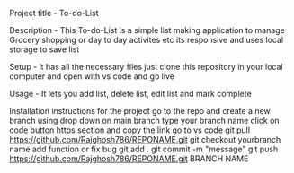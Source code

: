 Project title - To-do-List

Description - This To-do-List is a simple list making application to manage Grocery shopping or day to day activites etc its 
              responsive and uses local storage to save list

Setup - it has all the necessary files just clone this repository in your local computer and open with vs code and go live

Usage - It lets you add list, delete list, edit list and mark complete


Installation instructions for the project 
    go to the repo and create a new branch using drop down on main branch type your branch name
    click on code button https section and copy the link
    go to vs code git pull https://github.com/Rajghosh786/REPONAME.git
    git checkout yourbranch name
    add function or fix bug
    git add .
    git commit -m "message"
    git push https://github.com/Rajghosh786/REPONAME.git BRANCH NAME
